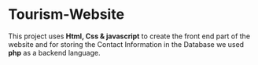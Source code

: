 # Tourism-Website
This project uses <b>Html, Css & javascript</b> to create the front end part of the website 
and for storing the Contact Information in the Database we used <b>php</b> as a backend language.
